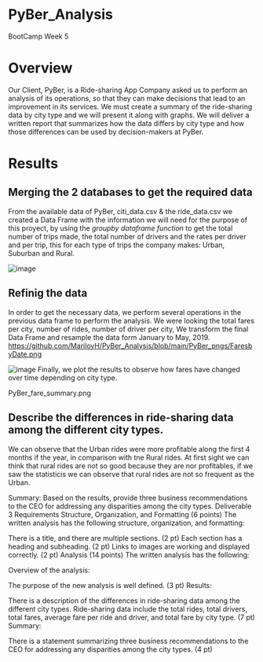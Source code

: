 # PyBer_Analysis
BootCamp Week 5

# Overview
Our Client, PyBer, is a Ride-sharing App Company asked us to perform an analysis of its operations, so that they can make decisions that lead to an improvement in its services. We must create a summary of the ride-sharing data by city type and we will present it along with graphs. We will deliver a  written report that summarizes how the data differs by city type and how those differences can be used by decision-makers at PyBer.

# Results
## Merging the 2 databases to get the required data
From the available data of PyBer,  citi_data.csv & the ride_data.csv we created a Data Frame with the information we will need for the purpose of this proyect, by using the *groupby dataframe function* to get the total number of trips made, the total number of drivers and the rates per driver and per trip, this  for each type of trips the company makes: Urban, Suburban and Rural. 

![image](https://user-images.githubusercontent.com/102195803/166848804-937c262e-54d2-4f3c-9d28-fd85fa4b8489.png)

## Refinig the data
In order to get the necessary data, we perform several operations in the previous data frame to perform the analysis. We were looking the total fares per city, number of rides, number of driver per city, We transform the final Data Frame and resample the data form January to May, 2019.
https://github.com/MariloyH/PyBer_Analysis/blob/main/PyBer_pngs/FaresbyDate.png

![image](https://user-images.githubusercontent.com/102195803/166849666-4ce12e10-23be-4134-827d-d04c73a321c6.png)
Finally, we plot the results to observe how fares have changed over time depending on city type.

PyBer_fare_summary.png

## Describe the differences in ride-sharing data among the different city types.
We can observe that the Urban rides were more profitable along the first 4 months if the year, in comparison with tne Rural rides. 
At first sight we can think that rural rides are not so good because they are nor profitables, if we saw the statisticis we can observe that rural rides are not so frequent as the Urban. 

Summary: Based on the results, provide three business recommendations to the CEO for addressing any disparities among the city types.
Deliverable 3 Requirements
Structure, Organization, and Formatting (6 points)
The written analysis has the following structure, organization, and formatting:

There is a title, and there are multiple sections. (2 pt)
Each section has a heading and subheading. (2 pt)
Links to images are working and displayed correctly. (2 pt)
Analysis (14 points)
The written analysis has the following:



Overview of the analysis:

The purpose of the new analysis is well defined. (3 pt)
Results:

There is a description of the differences in ride-sharing data among the different city types. Ride-sharing data include the total rides, total drivers, total fares, average fare per ride and driver, and total fare by city type. (7 pt)
Summary:

There is a statement summarizing three business recommendations to the CEO for addressing any disparities among the city types. (4 pt)
